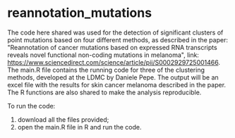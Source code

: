 # reannotation_mutations
The code here shared was used for the detection of significant clusters of point mutations based on four different methods, as described in the paper: "Reannotation of cancer mutations based on expressed RNA transcripts reveals novel functional non-coding mutations in melanoma", link: https://www.sciencedirect.com/science/article/pii/S0002929725001466.
The main.R file contains the running code for three of the clustering methods, developed at the LDMC by Daniele Pepe. 
The output will be an excel file with the results for skin cancer melanoma described in the paper. The R functions are also shared to make the analysis reproducible. 

To run the code:
1) download all the files provided;
2) open the main.R file in R and run the code.
